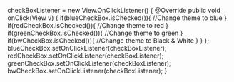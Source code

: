 checkBoxListener = new View.OnClickListener() {
        @Override
        public void onClick(View v) {
            if(blueCheckBox.isChecked()){
                //Change theme to blue
            }
            if(redCheckBox.isChecked()){
                //Change theme to red
            }
            if(greenCheckBox.isChecked()){
                //Change theme to green
            }
            if(bwCheckBox.isChecked()){
                 //Change theme to Black & White
            }
        }
    };
    blueCheckBox.setOnClickListener(checkBoxListener);
    redCheckBox.setOnClickListener(checkBoxListener);
    greenCheckBox.setOnClickListener(checkBoxListener);
    bwCheckBox.setOnClickListener(checkBoxListener);
}
